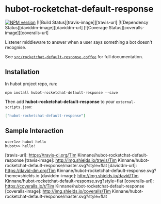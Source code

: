 # hubot-rocketchat-default-response
[![NPM version][npm-image]][npm-url] [![Build Status][travis-image]][travis-url] [![Dependency Status][daviddm-image]][daviddm-url] [![Coverage Status][coveralls-image]][coveralls-url]

Listener middleware to answer when a user says something a bot doesn't recognise.

See [`src/rocketchat-default-response.coffee`](src/rocketchat-default-response.coffee) for full documentation.

## Installation

In hubot project repo, run:

`npm install hubot-rocketchat-default-response --save`

Then add **hubot-rocketchat-default-response** to your `external-scripts.json`:

```json
["hubot-rocketchat-default-response"]
```

## Sample Interaction

```
user1>> hubot hello
hubot>> hello!
```

[npm-url]: https://npmjs.org/package/hubot-rocketchat-default-response
[npm-image]: http://img.shields.io/npm/v/hubot-rocketchat-default-response.svg?style=flat
[travis-url]: https://travis-ci.org/Tim Kinnane/hubot-rocketchat-default-response
[travis-image]: http://img.shields.io/travis/Tim Kinnane/hubot-rocketchat-default-response/master.svg?style=flat
[daviddm-url]: https://david-dm.org/Tim Kinnane/hubot-rocketchat-default-response.svg?theme=shields.io
[daviddm-image]: http://img.shields.io/david/Tim Kinnane/hubot-rocketchat-default-response.svg?style=flat
[coveralls-url]: https://coveralls.io/r/Tim Kinnane/hubot-rocketchat-default-response
[coveralls-image]: http://img.shields.io/coveralls/Tim Kinnane/hubot-rocketchat-default-response/master.svg?style=flat
